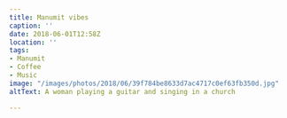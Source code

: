 ```yaml
---
title: Manumit vibes
caption: ''
date: 2018-06-01T12:58Z
location: ''
tags:
- Manumit
- Coffee
- Music
image: "/images/photos/2018/06/39f784be8633d7ac4717c0ef63fb350d.jpg"
altText: A woman playing a guitar and singing in a church

---
```

